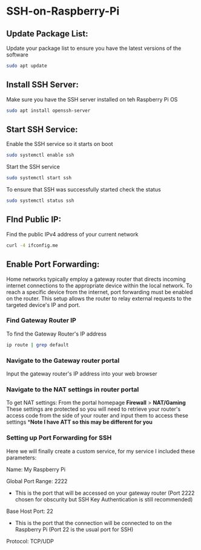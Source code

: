 # SSH-on-Raspberry-Pi
## Update Package List:
Update your package list to ensure you have the latest versions of the software
```bash
sudo apt update
```

## Install SSH Server:
Make sure you have the SSH server installed on teh Raspberry Pi OS
```bash
sudo apt install openssh-server
```

## Start SSH Service:
Enable the SSH service so it starts on boot
```bash
sudo systemctl enable ssh
```
Start the SSH service
```bash
sudo systemctl start ssh
```
To ensure that SSH was successfully started check the status
```bash
sudo systemctl status ssh
```

## FInd Public IP:
Find the public IPv4 address of your current network
```bash
curl -4 ifconfig.me
```

## Enable Port Forwarding:
Home networks typically employ a gateway router that directs incoming internet connections to the appropriate device within the local network. To reach a specific device from the internet, port forwarding must be enabled on the router. 
This setup allows the router to relay external requests to the targeted device's IP and port.

### Find Gateway Router IP
To find the Gateway Router's IP address 
```bash
ip route | grep default
```
### Navigate to the Gateway router portal 
Input the gateway router's IP address into your web browser

### Navigate to the NAT settings in router portal
To get NAT settings:
From the portal homepage **Firewall** > **NAT/Gaming**
These settings are protected so you will need to retrieve your router's access code from the side of your router and input them to access these settings
***Note I have ATT so this may be different for you**

### Setting up Port Forwarding for SSH
Here we will finally create a custom service, for my service I included these parameters:

Name: My Raspberry Pi

Global Port Range: 2222 
- This is the port that will be accessed on your gateway router (Port 2222 chosen for obscurity but SSH Key Authentication is still recommended)
  
Base Host Port: 22
- This is the port that the connection will be connected to on the Raspberry Pi (Port 22 is the usual port for SSH)

Protocol: TCP/UDP

